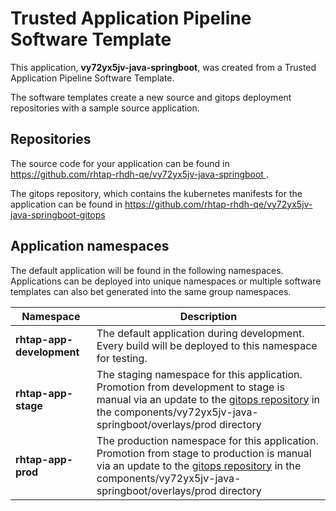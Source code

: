 # Trusted Application Pipeline Software Template

This application, **vy72yx5jv-java-springboot**, was created from a Trusted Application Pipeline Software Template.

The software templates create a new source and gitops deployment repositories with a sample source application. 

## Repositories

The source code for your application can be found in [https://github.com/rhtap-rhdh-qe/vy72yx5jv-java-springboot ](https://github.com/rhtap-rhdh-qe/vy72yx5jv-java-springboot ).
 
The gitops repository, which contains the kubernetes manifests for the application can be found in 
[https://github.com/rhtap-rhdh-qe/vy72yx5jv-java-springboot-gitops ](https://github.com/rhtap-rhdh-qe/vy72yx5jv-java-springboot-gitops ) 

## Application namespaces 

The default application will be found in the following namespaces. Applications can be deployed into unique namespaces or multiple software templates can also bet generated into the same group namespaces.  

|  Namespace   |  Description   |  
| -------- | -------- |   
| **rhtap-app-development** | The default application during development. Every build will be deployed to this namespace for testing. | 
| **rhtap-app-stage** | The staging namespace for this application. Promotion from development to stage is manual via an update to the [gitops repository](https://github.com/rhtap-rhdh-qe/vy72yx5jv-java-springboot-gitops ) in the components/vy72yx5jv-java-springboot/overlays/prod directory |  
| **rhtap-app-prod** | The production namespace for this application. Promotion from stage to production is manual via an update to the [gitops repository](https://github.com/rhtap-rhdh-qe/vy72yx5jv-java-springboot-gitops ) in the components/vy72yx5jv-java-springboot/overlays/prod directory | 